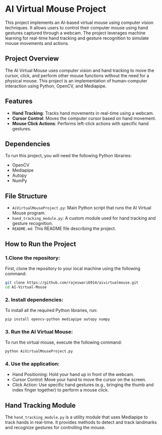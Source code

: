 # AI Virtual Mouse Project

This project implements an AI-based virtual mouse using computer vision techniques. It allows users to control their computer mouse using hand gestures captured through a webcam. The project leverages machine learning for real-time hand tracking and gesture recognition to simulate mouse movements and actions.

## Project Overview

The AI Virtual Mouse uses computer vision and hand tracking to move the cursor, click, and perform other mouse functions without the need for a physical mouse. This project is an implementation of human-computer interaction using Python, OpenCV, and Mediapipe.

## Features

- **Hand Tracking**: Tracks hand movements in real-time using a webcam.
- **Cursor Control**: Moves the computer cursor based on hand movement.
- **Mouse Click Actions**: Performs left-click actions with specific hand gestures.

## Dependencies

To run this project, you will need the following Python libraries:

- OpenCV
- Mediapipe
- Autopy
- NumPy

## File Structure
- `AiVirtualMouseProject.py`: Main Python script that runs the AI Virtual Mouse program.
- `hand_tracking_module.py`: A custom module used for hand tracking and gesture recognition.
- `README.md`: This README file describing the project.
## How to Run the Project
### 1.Clone the repository:
First, clone the repository to your local machine using the following command:
```sh
git clone https://github.com/rajeswari6914/aivirtualmouse.git
cd AI-Virtual-Mouse
```
### 2. Install dependencies:
To install all the required Python libraries, run:
```sh
pip install opencv-python mediapipe autopy numpy
```
### 3. Run the AI Virtual Mouse:
To run the virtual mouse, execute the following command:
```sh
python AiVirtualMouseProject.py
```
### 4. Use the application:
- Hand Positioning: Hold your hand up in front of the webcam.
- Cursor Control: Move your hand to move the cursor on the screen.
- Click Action: Use specific hand gestures (e.g., bringing the thumb and index finger together) to perform a mouse click.
## Hand Tracking Module
The `hand_tracking_module.py` is a utility module that uses Mediapipe to track hands in real-time. It provides methods to detect and track landmarks and recognize gestures for controlling the mouse.
